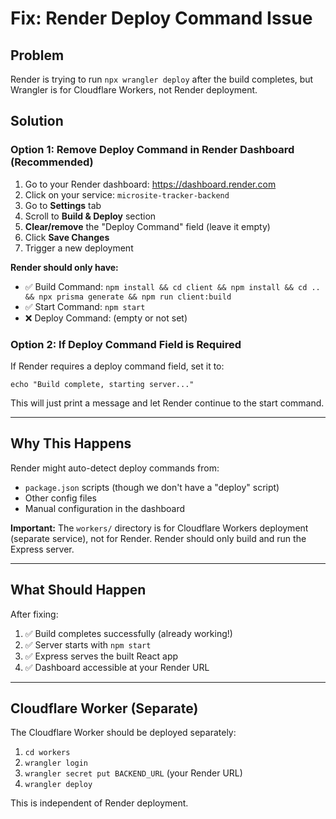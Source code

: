 # Fix: Render Deploy Command Issue

## Problem
Render is trying to run `npx wrangler deploy` after the build completes, but Wrangler is for Cloudflare Workers, not Render deployment.

## Solution

### Option 1: Remove Deploy Command in Render Dashboard (Recommended)

1. Go to your Render dashboard: https://dashboard.render.com
2. Click on your service: `microsite-tracker-backend`
3. Go to **Settings** tab
4. Scroll to **Build & Deploy** section
5. **Clear/remove** the "Deploy Command" field (leave it empty)
6. Click **Save Changes**
7. Trigger a new deployment

**Render should only have:**
- ✅ Build Command: `npm install && cd client && npm install && cd .. && npx prisma generate && npm run client:build`
- ✅ Start Command: `npm start`
- ❌ Deploy Command: (empty or not set)

### Option 2: If Deploy Command Field is Required

If Render requires a deploy command field, set it to:
```
echo "Build complete, starting server..."
```

This will just print a message and let Render continue to the start command.

---

## Why This Happens

Render might auto-detect deploy commands from:
- `package.json` scripts (though we don't have a "deploy" script)
- Other config files
- Manual configuration in the dashboard

**Important:** The `workers/` directory is for Cloudflare Workers deployment (separate service), not for Render. Render should only build and run the Express server.

---

## What Should Happen

After fixing:
1. ✅ Build completes successfully (already working!)
2. ✅ Server starts with `npm start`
3. ✅ Express serves the built React app
4. ✅ Dashboard accessible at your Render URL

---

## Cloudflare Worker (Separate)

The Cloudflare Worker should be deployed separately:
1. `cd workers`
2. `wrangler login`
3. `wrangler secret put BACKEND_URL` (your Render URL)
4. `wrangler deploy`

This is independent of Render deployment.

